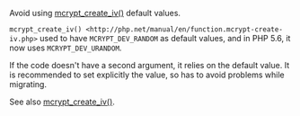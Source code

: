 Avoid using [mcrypt_create_iv()](http://php.net/manual/en/function.mcrypt-create-iv.php) default values.

`mcrypt_create_iv() <http://php.net/manual/en/function.mcrypt-create-iv.php>` used to have `MCRYPT_DEV_RANDOM` as default values, and in PHP 5.6, it now uses `MCRYPT_DEV_URANDOM`.

<?php
    $size = mcrypt_get_iv_size(MCRYPT_CAST_256, MCRYPT_MODE_CFB);
    // mcrypt_create_iv is missing the second argument
    $iv = mcrypt_create_iv($size);

// Identical to the line below
//    $iv = mcrypt_create_iv($size, MCRYPT_DEV_RANDOM);

?>

If the code doesn't have a second argument, it relies on the default value. It is recommended to set explicitly the value, so has to avoid problems while migrating.

See also [mcrypt_create_iv()](http://php.net/manual/en/function.mcrypt-create-iv.php).
